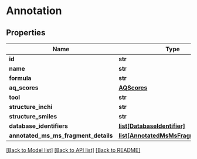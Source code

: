 # Annotation

## Properties
Name | Type | Description | Notes
------------ | ------------- | ------------- | -------------
**id** | **str** |  | [optional] 
**name** | **str** |  | [optional] 
**formula** | **str** |  | [optional] 
**aq_scores** | [**AQScores**](AQScores.md) |  | [optional] 
**tool** | **str** |  | [optional] 
**structure_inchi** | **str** |  | [optional] 
**structure_smiles** | **str** |  | [optional] 
**database_identifiers** | [**list[DatabaseIdentifier]**](DatabaseIdentifier.md) |  | [optional] 
**annotated_ms_ms_fragment_details** | [**list[AnnotatedMsMsFragmentDetails]**](AnnotatedMsMsFragmentDetails.md) |  | [optional] 

[[Back to Model list]](../README.md#documentation-for-models) [[Back to API list]](../README.md#documentation-for-api-endpoints) [[Back to README]](../README.md)

